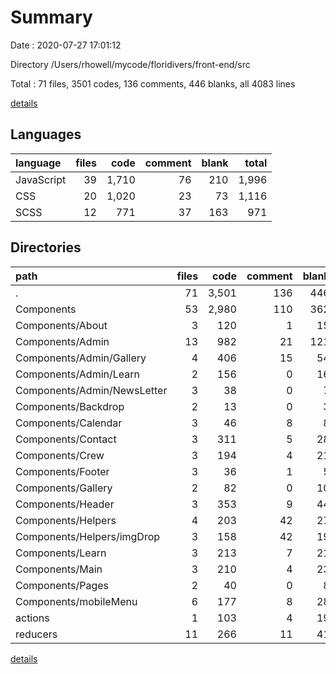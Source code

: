 # Summary

Date : 2020-07-27 17:01:12

Directory /Users/rhowell/mycode/floridivers/front-end/src

Total : 71 files,  3501 codes, 136 comments, 446 blanks, all 4083 lines

[details](details.md)

## Languages
| language | files | code | comment | blank | total |
| :--- | ---: | ---: | ---: | ---: | ---: |
| JavaScript | 39 | 1,710 | 76 | 210 | 1,996 |
| CSS | 20 | 1,020 | 23 | 73 | 1,116 |
| SCSS | 12 | 771 | 37 | 163 | 971 |

## Directories
| path | files | code | comment | blank | total |
| :--- | ---: | ---: | ---: | ---: | ---: |
| . | 71 | 3,501 | 136 | 446 | 4,083 |
| Components | 53 | 2,980 | 110 | 362 | 3,452 |
| Components/About | 3 | 120 | 1 | 15 | 136 |
| Components/Admin | 13 | 982 | 21 | 121 | 1,124 |
| Components/Admin/Gallery | 4 | 406 | 15 | 54 | 475 |
| Components/Admin/Learn | 2 | 156 | 0 | 16 | 172 |
| Components/Admin/NewsLetter | 3 | 38 | 0 | 7 | 45 |
| Components/Backdrop | 2 | 13 | 0 | 3 | 16 |
| Components/Calendar | 3 | 46 | 8 | 8 | 62 |
| Components/Contact | 3 | 311 | 5 | 28 | 344 |
| Components/Crew | 3 | 194 | 4 | 21 | 219 |
| Components/Footer | 3 | 36 | 1 | 5 | 42 |
| Components/Gallery | 2 | 82 | 0 | 10 | 92 |
| Components/Header | 3 | 353 | 9 | 44 | 406 |
| Components/Helpers | 4 | 203 | 42 | 27 | 272 |
| Components/Helpers/imgDrop | 3 | 158 | 42 | 19 | 219 |
| Components/Learn | 3 | 213 | 7 | 21 | 241 |
| Components/Main | 3 | 210 | 4 | 23 | 237 |
| Components/Pages | 2 | 40 | 0 | 8 | 48 |
| Components/mobileMenu | 6 | 177 | 8 | 28 | 213 |
| actions | 1 | 103 | 4 | 19 | 126 |
| reducers | 11 | 266 | 11 | 41 | 318 |

[details](details.md)